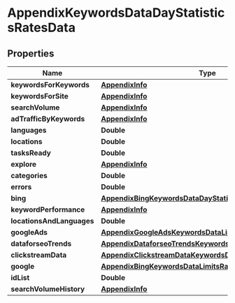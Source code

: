 

# AppendixKeywordsDataDayStatisticsRatesData


## Properties

| Name | Type | Description | Notes |
|------------ | ------------- | ------------- | -------------|
|**keywordsForKeywords** | [**AppendixInfo**](AppendixInfo.md) |  |  [optional] |
|**keywordsForSite** | [**AppendixInfo**](AppendixInfo.md) |  |  [optional] |
|**searchVolume** | [**AppendixInfo**](AppendixInfo.md) |  |  [optional] |
|**adTrafficByKeywords** | [**AppendixInfo**](AppendixInfo.md) |  |  [optional] |
|**languages** | **Double** |  |  [optional] |
|**locations** | **Double** |  |  [optional] |
|**tasksReady** | **Double** |  |  [optional] |
|**explore** | [**AppendixInfo**](AppendixInfo.md) |  |  [optional] |
|**categories** | **Double** |  |  [optional] |
|**errors** | **Double** |  |  [optional] |
|**bing** | [**AppendixBingKeywordsDataDayStatisticsDataInfo**](AppendixBingKeywordsDataDayStatisticsDataInfo.md) |  |  [optional] |
|**keywordPerformance** | [**AppendixInfo**](AppendixInfo.md) |  |  [optional] |
|**locationsAndLanguages** | **Double** |  |  [optional] |
|**googleAds** | [**AppendixGoogleAdsKeywordsDataLimitsRatesDataInfo**](AppendixGoogleAdsKeywordsDataLimitsRatesDataInfo.md) |  |  [optional] |
|**dataforseoTrends** | [**AppendixDataforseoTrendsKeywordsDataLimitsRatesDataInfo**](AppendixDataforseoTrendsKeywordsDataLimitsRatesDataInfo.md) |  |  [optional] |
|**clickstreamData** | [**AppendixClickstreamDataKeywordsDataLimitsRatesDataInfo**](AppendixClickstreamDataKeywordsDataLimitsRatesDataInfo.md) |  |  [optional] |
|**google** | [**AppendixBingKeywordsDataLimitsRatesDataInfo**](AppendixBingKeywordsDataLimitsRatesDataInfo.md) |  |  [optional] |
|**idList** | **Double** |  |  [optional] |
|**searchVolumeHistory** | [**AppendixInfo**](AppendixInfo.md) |  |  [optional] |



